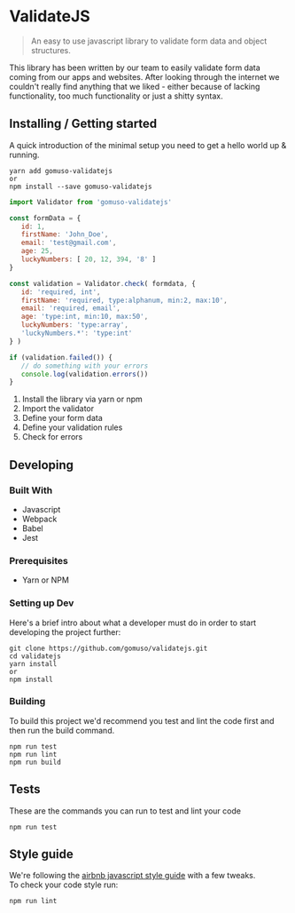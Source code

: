 # ValidateJS
> An easy to use javascript library to validate form data and object structures.

This library has been written by our team to easily validate form data coming from our apps and websites. After looking through the internet we couldn't really find anything that we liked - either because of lacking functionality, too much functionality or just a shitty syntax.

## Installing / Getting started

A quick introduction of the minimal setup you need to get a hello world up & running.

```shell
yarn add gomuso-validatejs
or
npm install --save gomuso-validatejs
```

```javascript
import Validator from 'gomuso-validatejs'

const formData = {
   id: 1,
   firstName: 'John_Doe',
   email: 'test@gmail.com',
   age: 25,
   luckyNumbers: [ 20, 12, 394, '8' ]
}

const validation = Validator.check( formdata, {
   id: 'required, int',
   firstName: 'required, type:alphanum, min:2, max:10',
   email: 'required, email',
   age: 'type:int, min:10, max:50',
   luckyNumbers: 'type:array',
   'luckyNumbers.*': 'type:int'
} )

if (validation.failed()) {
   // do something with your errors
   console.log(validation.errors())
}
```

1. Install the library via yarn or npm
2. Import the validator
3. Define your form data
4. Define your validation rules
5. Check for errors

## Developing

### Built With

- Javascript
- Webpack
- Babel
- Jest

### Prerequisites

- Yarn or NPM

### Setting up Dev

Here's a brief intro about what a developer must do in order to start developing
the project further:

```shell
git clone https://github.com/gomuso/validatejs.git
cd validatejs
yarn install
or
npm install
```

### Building

To build this project we'd recommend you test and lint the code first and then run the build command.

```shell
npm run test
npm run lint
npm run build
```


## Tests

These are the commands you can run to test and lint your code

```shell
npm run test
```

## Style guide

We're following the [airbnb javascript style guide](https://github.com/airbnb/javascript) with a few tweaks.  
To check your code style run:

```shell
npm run lint
```

